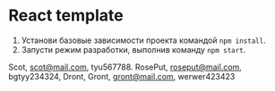 # React template

1. Установи базовые зависимости проекта командой `npm install`.
2. Запусти режим разработки, выполнив команду `npm start`.

Scot, scot@mail.com, tyu567788. RosePut, roseput@mail.com, bgtyy234324, Dront,
Gront, gront@mail.com, werwer423423

